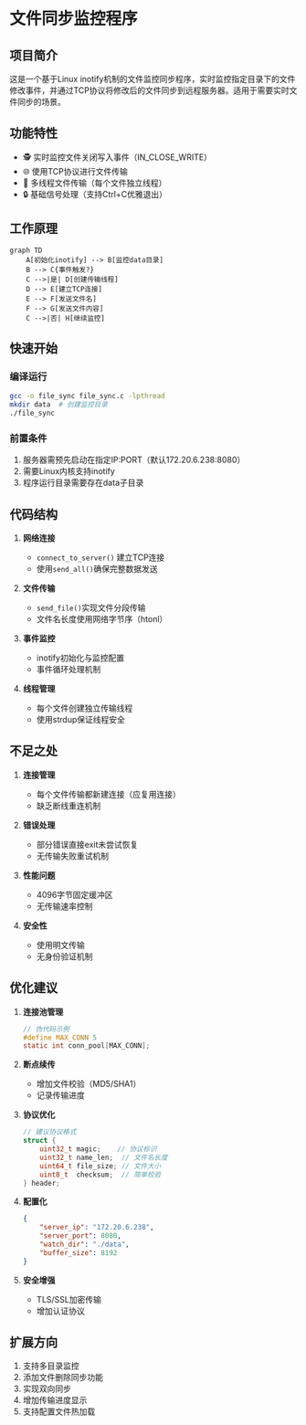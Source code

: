# 文件同步监控程序

## 项目简介
这是一个基于Linux inotify机制的文件监控同步程序，实时监控指定目录下的文件修改事件，并通过TCP协议将修改后的文件同步到远程服务器。适用于需要实时文件同步的场景。

## 功能特性
- 🕵️ 实时监控文件关闭写入事件（IN_CLOSE_WRITE）
- 🌐 使用TCP协议进行文件传输
- 🧵 多线程文件传输（每个文件独立线程）
- 🔒 基础信号处理（支持Ctrl+C优雅退出）

## 工作原理
```mermaid
graph TD
    A[初始化inotify] --> B[监控data目录]
    B --> C{事件触发?}
    C -->|是| D[创建传输线程]
    D --> E[建立TCP连接]
    E --> F[发送文件名]
    F --> G[发送文件内容]
    C -->|否| H[继续监控]
```

## 快速开始

### 编译运行
```bash
gcc -o file_sync file_sync.c -lpthread
mkdir data  # 创建监控目录
./file_sync
```

### 前置条件
1. 服务器需预先启动在指定IP:PORT（默认172.20.6.238:8080）
2. 需要Linux内核支持inotify
3. 程序运行目录需要存在data子目录

## 代码结构
1. **网络连接**
   - `connect_to_server()` 建立TCP连接
   - 使用`send_all()`确保完整数据发送

2. **文件传输**
   - `send_file()`实现文件分段传输
   - 文件名长度使用网络字节序（htonl）

3. **事件监控**
   - inotify初始化与监控配置
   - 事件循环处理机制

4. **线程管理**
   - 每个文件创建独立传输线程
   - 使用strdup保证线程安全

## 不足之处
1. **连接管理**
   - 每个文件传输都新建连接（应复用连接）
   - 缺乏断线重连机制

2. **错误处理**
   - 部分错误直接exit未尝试恢复
   - 无传输失败重试机制

3. **性能问题**
   - 4096字节固定缓冲区
   - 无传输速率控制

4. **安全性**
   - 使用明文传输
   - 无身份验证机制

## 优化建议
1. **连接池管理**
   ```c
   // 伪代码示例
   #define MAX_CONN 5
   static int conn_pool[MAX_CONN];
   ```

2. **断点续传**
   - 增加文件校验（MD5/SHA1）
   - 记录传输进度

3. **协议优化**
   ```c
   // 建议协议格式
   struct {
       uint32_t magic;    // 协议标识
       uint32_t name_len;  // 文件名长度
       uint64_t file_size; // 文件大小
       uint8_t  checksum;  // 简单校验
   } header;
   ```

4. **配置化**
   ```json
   {
       "server_ip": "172.20.6.238",
       "server_port": 8080,
       "watch_dir": "./data",
       "buffer_size": 8192
   }
   ```

5. **安全增强**
   - TLS/SSL加密传输
   - 增加认证协议

## 扩展方向
1. 支持多目录监控
2. 添加文件删除同步功能
3. 实现双向同步
4. 增加传输进度显示
5. 支持配置文件热加载
